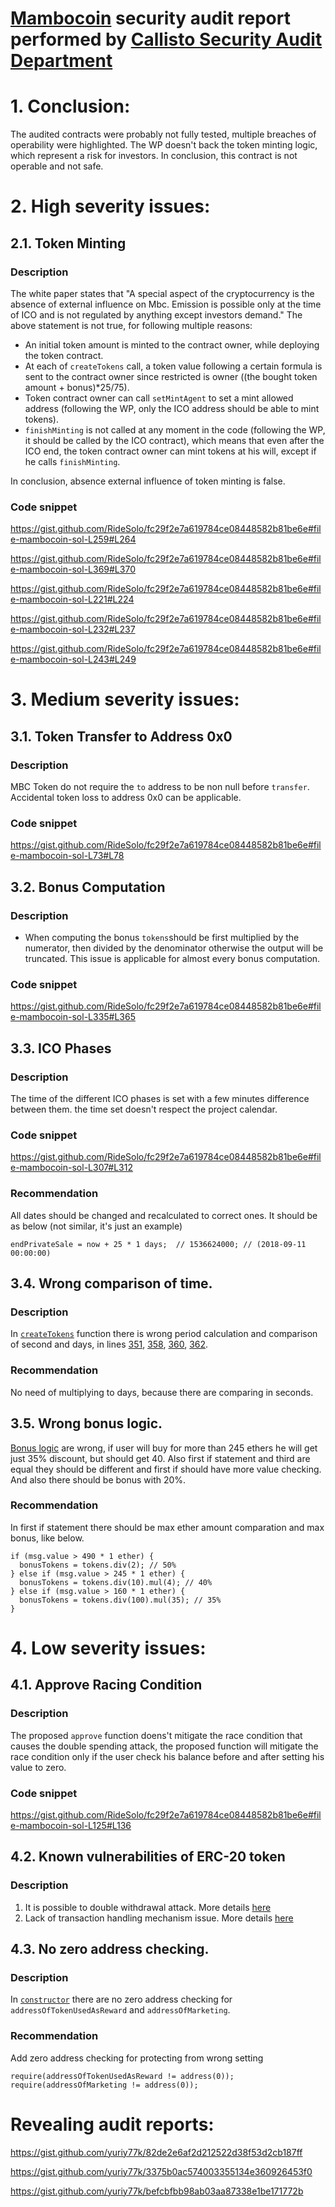 # [Mambocoin](https://mb24.io/docs/MamboCoin.txt) security audit report performed by [Callisto Security Audit Department](https://github.com/EthereumCommonwealth/Auditing)

# 1. Conclusion:

The audited contracts were probably not fully tested, multiple breaches of operability were highlighted. The WP doesn't back the token minting logic, which represent a risk for investors. In conclusion, this contract is not operable and not safe.

# 2. High severity issues:

## 2.1. Token Minting

### Description

The white paper states that "A special aspect of the cryptocurrency is the absence of external influence on Mbc. Emission is possible only at the time of ICO and is not regulated by anything except investors demand."
The above statement is not true, for following multiple reasons:

- An initial token amount is minted to the contract owner, while deploying the token contract.
- At each of `createTokens` call, a token value following a certain formula is sent to the contract owner since restricted is owner ((the bought token amount + bonus)*25/75).
- Token contract owner can call `setMintAgent` to set a mint allowed address (following the WP, only the ICO address should be able to mint tokens).
- `finishMinting` is not called at any moment in the code (following the WP, it should be called by the ICO contract), which means that even after the ICO end, the token contract owner can mint tokens at his will, except if he calls `finishMinting`.

In conclusion, absence external influence of token minting is false.

### Code snippet

https://gist.github.com/RideSolo/fc29f2e7a619784ce08448582b81be6e#file-mambocoin-sol-L259#L264

https://gist.github.com/RideSolo/fc29f2e7a619784ce08448582b81be6e#file-mambocoin-sol-L369#L370

https://gist.github.com/RideSolo/fc29f2e7a619784ce08448582b81be6e#file-mambocoin-sol-L221#L224

https://gist.github.com/RideSolo/fc29f2e7a619784ce08448582b81be6e#file-mambocoin-sol-L232#L237

https://gist.github.com/RideSolo/fc29f2e7a619784ce08448582b81be6e#file-mambocoin-sol-L243#L249


# 3. Medium severity issues:

## 3.1. Token Transfer to Address 0x0

### Description

MBC Token do not require the `to` address to be non null before `transfer`. Accidental token loss to address 0x0 can be applicable.

### Code snippet

https://gist.github.com/RideSolo/fc29f2e7a619784ce08448582b81be6e#file-mambocoin-sol-L73#L78

## 3.2. Bonus Computation

### Description

- When computing the bonus `tokens`should be first multiplied by the numerator, then divided by the denominator otherwise the output will be truncated. This issue is applicable for almost every bonus computation.

### Code snippet

https://gist.github.com/RideSolo/fc29f2e7a619784ce08448582b81be6e#file-mambocoin-sol-L335#L365


## 3.3. ICO Phases

### Description

The time of the different ICO phases is set with a few minutes difference between them. the time set doesn't respect the project calendar.

### Code snippet

https://gist.github.com/RideSolo/fc29f2e7a619784ce08448582b81be6e#file-mambocoin-sol-L307#L312

### Recommendation

All dates should be changed and recalculated to correct ones.
It should be as below (not similar, it's just an example)
```solidity
endPrivateSale = now + 25 * 1 days;  // 1536624000; // (2018-09-11 00:00:00)
```
## 3.4. Wrong comparison of time. 

### Description

In [`createTokens`](https://gist.github.com/yuriy77k/9289450a91335b968f00d613661a7c50#file-mambocoin-sol-L320) function there is wrong period calculation and comparison of second and days, in lines [351](https://gist.github.com/yuriy77k/9289450a91335b968f00d613661a7c50#file-mambocoin-sol-L351), [358](https://gist.github.com/yuriy77k/9289450a91335b968f00d613661a7c50#file-mambocoin-sol-L358), [360](https://gist.github.com/yuriy77k/9289450a91335b968f00d613661a7c50#file-mambocoin-sol-L360), [362](https://gist.github.com/yuriy77k/9289450a91335b968f00d613661a7c50#file-mambocoin-sol-L362).

### Recommendation

No need of multiplying to days, because there are comparing in seconds.

## 3.5. Wrong bonus logic.

[Bonus logic](https://gist.github.com/yuriy77k/9289450a91335b968f00d613661a7c50#file-mambocoin-sol-L334) are wrong, if user will buy for more than 245 ethers he will get just 35% discount, but should get 40.
Also first if statement and third are equal they should be different and first if should have more value checking.
And also there should be bonus with 20%.

### Recommendation

In first if statement there should be max ether amount comparation and max bonus, like below.
```solidity
if (msg.value > 490 * 1 ether) {
  bonusTokens = tokens.div(2); // 50%
} else if (msg.value > 245 * 1 ether) {
  bonusTokens = tokens.div(10).mul(4); // 40%
} else if (msg.value > 160 * 1 ether) {
  bonusTokens = tokens.div(100).mul(35); // 35%
}
```



# 4. Low severity issues:

## 4.1. Approve Racing Condition

### Description

The proposed `approve` function doens't mitigate the race condition that causes the double spending attack, the proposed function will mitigate the race condition only if the user check his balance before and after setting his value to zero. 

### Code snippet

https://gist.github.com/RideSolo/fc29f2e7a619784ce08448582b81be6e#file-mambocoin-sol-L125#L136

## 4.2. Known vulnerabilities of ERC-20 token

### Description

1. It is possible to double withdrawal attack. More details [here](https://docs.google.com/document/d/1YLPtQxZu1UAvO9cZ1O2RPXBbT0mooh4DYKjA_jp-RLM/edit)
2. Lack of transaction handling mechanism issue. More details [here](https://docs.google.com/document/d/1Feh5sP6oQL1-1NHi-X1dbgT3ch2WdhbXRevDN681Jv4/edit)

## 4.3. No zero address checking.

### Description

In [`constructor`](https://gist.github.com/yuriy77k/9289450a91335b968f00d613661a7c50#file-mambocoin-sol-L297) there are no zero address checking for `addressOfTokenUsedAsReward` and `addressOfMarketing`.

### Recommendation

Add zero address checking for protecting from wrong setting
```solidity
require(addressOfTokenUsedAsReward != address(0));
require(addressOfMarketing != address(0));
```


# Revealing audit reports:

https://gist.github.com/yuriy77k/82de2e6af2d212522d38f53d2cb187ff

https://gist.github.com/yuriy77k/3375b0ac574003355134e360926453f0

https://gist.github.com/yuriy77k/befcbfbb98ab03aa87338e1be171772b

